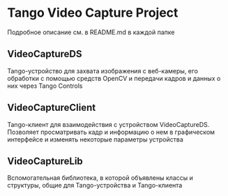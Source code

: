 # Tango Video Capture Project
Подробное описание см. в README.md в каждой папке
## VideoCaptureDS
Tango-устройство для захвата изображения с веб-камеры, его обработки с помощью средств OpenCV и передачи кадров и данных о них через Tango Controls
## VideoCaptureClient
Tango-клиент для взаимодействия с устройством VideoCaptureDS. Позволяет просматривать кадр и информацию о нем в графическом интерфейсе и изменять некоторые параметры устройства
## VideoCaptureLib
Вспомогательная библиотека, в которой объявлены классы и структуры, общие для Tango-устройства и Tango-клиента
